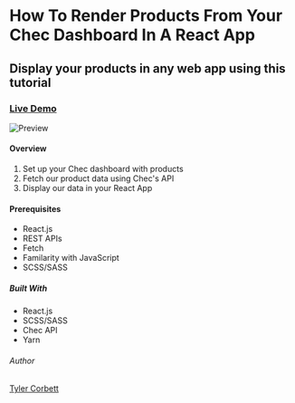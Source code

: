 # How To Render Products From Your Chec Dashboard In A React App
## Display your products in any web app using this tutorial

### [Live Demo](https://commercejs-tutorial.netlify.com/)

![Preview](https://prnt.sc/r4d3ox)

#### Overview
1. Set up your Chec dashboard with products
1. Fetch our product data using Chec's API
1. Display our data in your React App


#### Prerequisites
* React.js
* REST APIs
* Fetch
* Familarity with JavaScript
* SCSS/SASS


##### Built With
* React.js 
* SCSS/SASS
* Chec API
* Yarn

###### Author
[Tyler Corbett](https://tylercorbett.me/)

